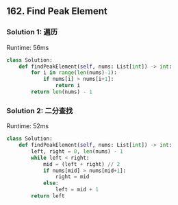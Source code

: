 ## 162. Find Peak Element


### Solution 1: 遍历

Runtime: 56ms

```Python
class Solution:
    def findPeakElement(self, nums: List[int]) -> int:
        for i in range(len(nums)-1):
            if nums[i] > nums[i+1]:
                return i
        return len(nums) - 1
```

### Solution 2: 二分查找

Runtime: 52ms

```Python
class Solution:
    def findPeakElement(self, nums: List[int]) -> int:
        left, right = 0, len(nums) - 1
        while left < right:
            mid = (left + right) // 2
            if nums[mid] > nums[mid+1]:
                right = mid
            else:
                left = mid + 1
        return left
```
